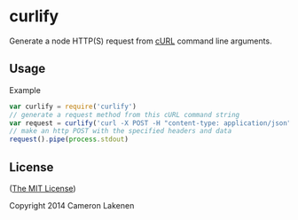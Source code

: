 # curlify

Generate a node HTTP(S) request from [cURL](http://curl.haxx.se/) command line arguments.

## Usage

Example
```js
var curlify = require('curlify')
// generate a request method from this cURL command string
var request = curlify('curl -X POST -H "content-type: application/json" -d \'{"foo": "bar"}\' http://example.com')
// make an http POST with the specified headers and data
request().pipe(process.stdout)
```


## License

([The MIT License](LICENSE))

Copyright 2014 Cameron Lakenen

